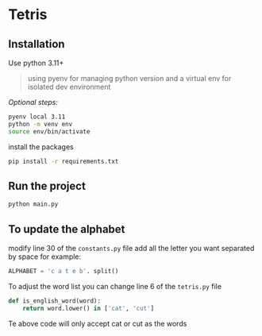 # Tetris

## Installation
Use python 3.11+

> using pyenv for managing python version and a virtual env for isolated dev environment

*Optional steps:*
```bash
pyenv local 3.11
python -m venv env
source env/bin/activate
```

install the packages

```bash
pip install -r requirements.txt
```

## Run the project
```bash
python main.py
```

## To update the alphabet
modify line 30 of the `constants.py` file add all the letter you want separated by space
for example:
```python
ALPHABET = 'c a t e b'. split()
```

To adjust the word list you can change line 6 of the `tetris.py` file
```python
def is_english_word(word):
    return word.lower() in ['cat', 'cut']
```
Te above code will only accept cat or cut as the words

